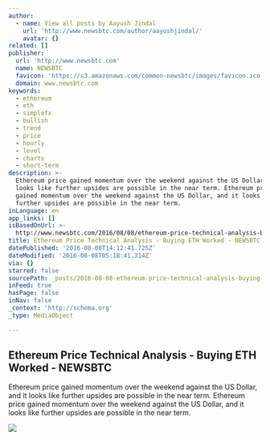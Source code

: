 ```yaml
---
author:
  - name: View all posts by Aayush Jindal
    url: 'http://www.newsbtc.com/author/aayushjindal/'
    avatar: {}
related: []
publisher:
  url: 'http://www.newsbtc.com'
  name: NEWSBTC
  favicon: 'https://s3.amazonaws.com/common-newsbtc/images/favicon.ico'
  domain: www.newsbtc.com
keywords:
  - ethereum
  - eth
  - simplefx
  - bullish
  - trend
  - price
  - hourly
  - level
  - charts
  - short-term
description: >-
  Ethereum price gained momentum over the weekend against the US Dollar, and it
  looks like further upsides are possible in the near term. Ethereum price
  gained momentum over the weekend against the US Dollar, and it looks like
  further upsides are possible in the near term.
inLanguage: en
app_links: []
isBasedOnUrl: >-
  http://www.newsbtc.com/2016/08/08/ethereum-price-technical-analysis-buying-eth-worked/
title: Ethereum Price Technical Analysis - Buying ETH Worked - NEWSBTC
datePublished: '2016-08-08T14:12:41.725Z'
dateModified: '2016-08-08T05:18:41.314Z'
via: {}
starred: false
sourcePath: _posts/2016-08-08-ethereum-price-technical-analysis-buying-eth-worked-news.md
inFeed: true
hasPage: false
inNav: false
_context: 'http://schema.org'
_type: MediaObject

---
```

<article style=""><h1>Ethereum Price Technical Analysis - Buying ETH Worked - NEWSBTC</h1><p>Ethereum price gained momentum over the weekend against the US Dollar, and it looks like further upsides are possible in the near term. Ethereum price gained momentum over the weekend against the US Dollar, and it looks like further upsides are possible in the near term.</p><img src="http://s3.amazonaws.com/main-newsbtc-images/2016/08/08031657/Ethereum6.png" /></article>